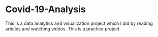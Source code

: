 # Covid-19-Analysis
This is a data analytics and visualization project which I did by reading articles and watching videos. This is a practice project. 
